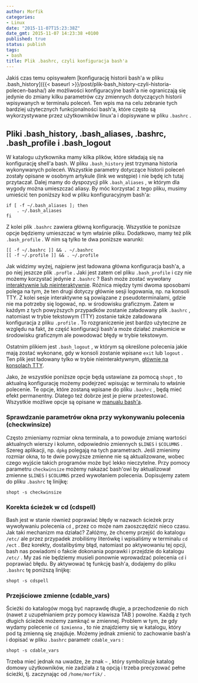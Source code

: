 ```yaml
---
author: Morfik
categories:
- Linux
date: "2015-11-07T15:23:38Z"
date_gmt: 2015-11-07 14:23:38 +0100
published: true
status: publish
tags:
- bash
title: Plik .bashrc, czyli konfiguracja bash'a
---
```


Jakiś czas temu opisywałem [konfigurację historii bash'a w pliku
.bash\_history]({{< baseurl >}}/post/plik-bash_history-czyli-historia-polecen-basha/) ale
możliwości konfiguracyjne bash'a nie ograniczają się jedynie do zmiany kilku parametrów czy
zmiennych dotyczących historii wpisywanych w terminalu poleceń. Ten wpis ma na celu zebranie tych
bardziej użytecznych funkcjonalności bash'a, które często są wykorzystywane przez użytkowników
linux'a i dopisywane w pliku `.bashrc` .

<!--more-->
## Pliki .bash\_history, .bash\_aliases, .bashrc, .bash\_profile i .bash\_logout

W katalogu użytkownika mamy kilka plików, które składają się na konfigurację shell'a bash. W pliku
`.bash_history` jest trzymana historia wykonywanych poleceń. Wszystkie parametry dotyczące historii
poleceń zostały opisane w osobnym artykule (link we wstępie) i nie będę ich tutaj przytaczał. Dalej
mamy do dyspozycji plik `.bash_aliases` , w którym dla wygody można umieszczać aliasy. By móc
korzystać z tego pliku, musimy umieścić ten poniższy kod w pliku konfiguracyjnym bash'a:

    if [ -f ~/.bash_aliases ]; then
        . ~/.bash_aliases
    fi

Z kolei plik `.bashrc` zawiera główną konfigurację. Wszystkie te poniższe opcje będziemy umieszczać
w tym właśnie pliku. Dodatkowo, mamy też plik `.bash_profile` . W nim są tylko te dwa poniższe
warunki:

    [[ -f ~/.bashrc ]] && . ~/.bashrc
    [[ -f ~/.profile ]] && . ~/.profile

Jak widzimy wyżej, najpierw jest ładowana główna konfiguracja bash'a, a po niej jeszcze plik
`.profle` . Jaki jest zatem cel pliku `.bash_profile` i czy nie możemy korzystać jedynie z `.bashrc`
? Bash może zostać wywołany [interaktywnie lub
nieinteraktywnie](https://unix.stackexchange.com/questions/38175/difference-between-login-shell-and-non-login-shell).
Różnica między tymi dwoma sposobami polega na tym, że ten drugi dotyczy głównie sesji logowania, np.
na konsoli TTY. Z kolei sesje interaktywne są powiązane z pseudoterminalami, gdzie nie ma potrzeby
się logować, np. w środowisku graficznym. Zatem w każdym z tych powyższych przypadków zostanie
załadowany plik `.bashrc` , natomiast w trybie tekstowym (TTY) zostanie także załadowana
konfiguracja z pliku `.profile` . To rozgraniczenie jest bardzo użyteczne ze względu na fakt, że
część konfiguracji bash'a może działać znakomicie w środowisku graficznym ale powodować błędy w
trybie tekstowym.

Ostatnim plikiem jest `.bash_logout` , w którym są określone polecenia jakie mają zostać wykonane,
gdy w konsoli zostanie wpisane `exit` lub `logout` . Ten plik jest ładowany tylko w trybie
nieinteraktywnym, [głównie na konsolach
TTY](https://superuser.com/questions/410525/explain-why-bash-logout-wont-run-commands).

Jako, że wszystkie poniższe opcje będą ustawiane za pomocą `shopt` , to aktualną konfigurację możemy
podejrzeć wpisując w terminalu to właśnie polecenie. Te opcje, które zostaną wpisane do pliku
`.bashrc` , będą mieć efekt permanentny. Dlatego też dobrze jest je pierw przetestować. Wszystkie
możliwe opcje są opisane w [manualu
bash'a](http://www.gnu.org/software/bash/manual/html_node/The-Shopt-Builtin.html).

### Sprawdzanie parametrów okna przy wykonywaniu polecenia (checkwinsize)

Często zmieniamy rozmiar okna terminala, a to powoduje zmianę wartości aktualnych wierszy i kolumn,
odpowiednio zmiennych `$LINES` i `$COLUMNS` . Szereg aplikacji, np. `dpkg` polegają na tych
parametrach. Jeśli zmienimy rozmiar okna, to te dwie powyższe zmienne nie są aktualizowane, wobec
czego wyjście takich programów może być lekko nieczytelne. Przy pomocy parametru `checkwinsize`
możemy nakazać bash'owi by aktualizował zmienne `$LINES` i `$COLUMNS` przed wywołaniem polecenia.
Dopisujemy zatem do pliku `.bashrc` tę linijkę:

    shopt -s checkwinsize

### Korekta ścieżek w cd (cdspell)

Bash jest w stanie również poprawiać błędy w nazwach ścieżek przy wywoływaniu polecenia `cd` , przez
co może nam zaoszczędzić nieco czasu. Jak taki mechanizm ma działać? Załóżmy, że chcemy przejść do
katalogu `/etc/` ale przez przypadek zrobiliśmy literówkę i wpisaliśmy w terminalu `cd /ect` . Bez
korekty, dostalibyśmy błąd, natomiast po aktywowaniu tej opcji, bash nas powiadomi o fakcie
dokonania poprawki i przejdzie do katalogu `/etc/` . My zaś nie będziemy musieli ponownie wprowadzać
polecenia `cd` i poprawiać błędu. By aktywować tę funkcję bash'a, dodajemy do pliku `.bashrc` tę
poniższą linijkę:

    shopt -s cdspell

### Przejściowe zmienne (cdable\_vars)

Ścieżki do katalogów mogą być naprawdę długie, a przechodzenie do nich (nawet z uzupełnianiem przy
pomocy klawisza TAB ) powolne. Każdą z tych długich ścieżek możemy zamknąć w zmiennej. Problem w
tym, że gdy wydamy polecenie `cd $zmienna` , to nie znajdziemy się w katalogu, który pod tą zmienną
się znajduje. Możemy jednak zmienić to zachowanie bash'a i dopisać w pliku `.bashrc` parametr
`cdable_vars` :

    shopt -s cdable_vars

Trzeba mieć jednak na uwadze, że znak `~` , który symbolizuje katalog domowy użytkowników, nie
zadziała z tą opcją i trzeba precyzować pełne ścieżki, tj. zaczynając od `/home/morfik/` .
